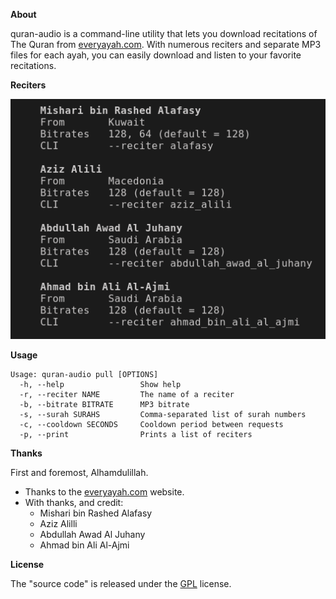 __About__

quran-audio is a command-line utility that lets you download
recitations of The Quran from [everyayah.com](https://everyayah.com).
With numerous reciters and separate MP3 files for each ayah, you can
easily download and listen to your favorite recitations. 

__Reciters__

<p align="center">
  <img src="screenshots/quran_audio.png">
</p>

__Usage__

```
Usage: quran-audio pull [OPTIONS]
  -h, --help                 Show help
  -r, --reciter NAME         The name of a reciter
  -b, --bitrate BITRATE      MP3 bitrate
  -s, --surah SURAHS         Comma-separated list of surah numbers
  -c, --cooldown SECONDS     Cooldown period between requests
  -p, --print                Prints a list of reciters
```

__Thanks__

First and foremost, Alhamdulillah.

* Thanks to the [everyayah.com](https://everyayah.com) website.
* With thanks, and credit:
  * Mishari bin Rashed Alafasy
  * Aziz Alilli
  * Abdullah Awad Al Juhany
  * Ahmad bin Ali Al-Ajmi

__License__

The "source code" is released under the [GPL](./LICENSE) license.
